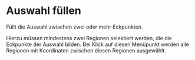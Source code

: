 <span id="top"></span>

# Auswahl füllen

Füllt die Auswahl zwischen zwei oder mehr Eckpunkten.

Hierzu müssen mindestens zwei Regionen selektiert werden, die die
Eckpunkte der Auswahl bilden. Bei Klick auf diesen Menüpunkt werden alle
Regionen mit Koordinaten zwischen diesen Regionen ausgewählt.
